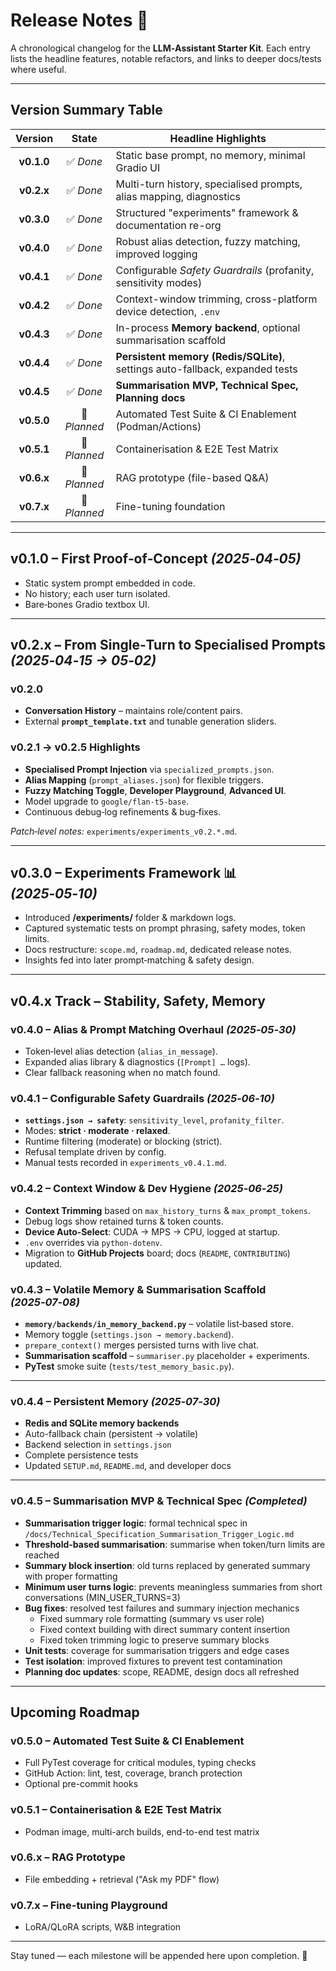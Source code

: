 # Release Notes 📜

A chronological changelog for the **LLM‑Assistant Starter Kit**. Each entry lists the headline features, notable refactors, and links to deeper docs/tests where useful.

---

## Version Summary Table

| Version   | State      | Headline Highlights                                                |
|:---------:|:----------:|--------------------------------------------------------------------|
| **v0.1.0** | ✅ *Done* | Static base prompt, no memory, minimal Gradio UI                  |
| **v0.2.x** | ✅ *Done* | Multi-turn history, specialised prompts, alias mapping, diagnostics |
| **v0.3.0** | ✅ *Done* | Structured "experiments" framework & documentation re-org          |
| **v0.4.0** | ✅ *Done* | Robust alias detection, fuzzy matching, improved logging           |
| **v0.4.1** | ✅ *Done* | Configurable *Safety Guardrails* (profanity, sensitivity modes)    |
| **v0.4.2** | ✅ *Done* | Context-window trimming, cross-platform device detection, `.env`   |
| **v0.4.3** | ✅ *Done* | In-process **Memory backend**, optional summarisation scaffold     |
| **v0.4.4** | ✅ *Done* | **Persistent memory (Redis/SQLite)**, settings auto-fallback, expanded tests |
| **v0.4.5** | ✅ *Done* | **Summarisation MVP, Technical Spec, Planning docs**       |
| **v0.5.0** | 🔼 *Planned* | Automated Test Suite & CI Enablement (Podman/Actions)         |
| **v0.5.1** | 🔼 *Planned* | Containerisation & E2E Test Matrix                           |
| **v0.6.x** | 🔼 *Planned* | RAG prototype (file-based Q&A)                                |
| **v0.7.x** | 🔼 *Planned* | Fine-tuning foundation                                        |

---

## v0.1.0 – First Proof‑of‑Concept *(2025‑04‑05)*

* Static system prompt embedded in code.
* No history; each user turn isolated.
* Bare‑bones Gradio textbox UI.

---

## v0.2.x – From Single‑Turn to Specialised Prompts *(2025‑04‑15 → 05‑02)*

### v0.2.0

* **Conversation History** – maintains role/content pairs.
* External **`prompt_template.txt`** and tunable generation sliders.

### v0.2.1 → v0.2.5 Highlights

* **Specialised Prompt Injection** via `specialized_prompts.json`.
* **Alias Mapping** (`prompt_aliases.json`) for flexible triggers.
* **Fuzzy Matching Toggle**, **Developer Playground**, **Advanced UI**.
* Model upgrade to `google/flan‑t5‑base`.
* Continuous debug‑log refinements & bug‑fixes.

*Patch‑level notes:* `experiments/experiments_v0.2.*.md`.

---

## v0.3.0 – Experiments Framework 📊 *(2025‑05‑10)*

* Introduced **/experiments/** folder & markdown logs.
* Captured systematic tests on prompt phrasing, safety modes, token limits.
* Docs restructure: `scope.md`, `roadmap.md`, dedicated release notes.
* Insights fed into later prompt‑matching & safety design.

---

## v0.4.x Track – Stability, Safety, Memory

### v0.4.0 – Alias & Prompt Matching Overhaul *(2025‑05‑30)*

* Token‑level alias detection (`alias_in_message`).
* Expanded alias library & diagnostics (`[Prompt] …` logs).
* Clear fallback reasoning when no match found.

### v0.4.1 – Configurable Safety Guardrails *(2025‑06‑10)*

* **`settings.json → safety`**: `sensitivity_level`, `profanity_filter`.
* Modes: **strict · moderate · relaxed**.
* Runtime filtering (moderate) or blocking (strict).
* Refusal template driven by config.
* Manual tests recorded in `experiments_v0.4.1.md`.

### v0.4.2 – Context Window & Dev Hygiene *(2025‑06‑25)*

* **Context Trimming** based on `max_history_turns` & `max_prompt_tokens`.
* Debug logs show retained turns & token counts.
* **Device Auto‑Select**: CUDA → MPS → CPU, logged at startup.
* `.env` overrides via `python‑dotenv`.
* Migration to **GitHub Projects** board; docs (`README`, `CONTRIBUTING`) updated.

### v0.4.3 – Volatile Memory & Summarisation Scaffold *(2025‑07‑08)*

* **`memory/backends/in_memory_backend.py`** – volatile list‑based store.
* Memory toggle (`settings.json → memory.backend`).
* `prepare_context()` merges persisted turns with live chat.
* **Summarisation scaffold** – `summariser.py` placeholder + experiments.
* **PyTest** smoke suite (`tests/test_memory_basic.py`).

---

### v0.4.4 – Persistent Memory *(2025‑07‑30)*

* **Redis and SQLite memory backends**
* Auto-fallback chain (persistent → volatile)
* Backend selection in `settings.json`
* Complete persistence tests
* Updated `SETUP.md`, `README.md`, and developer docs

---

### v0.4.5 – Summarisation MVP & Technical Spec *(Completed)*

* **Summarisation trigger logic**: formal technical spec in `/docs/Technical_Specification_Summarisation_Trigger_Logic.md`
* **Threshold-based summarisation**: summarise when token/turn limits are reached  
* **Summary block insertion**: old turns replaced by generated summary with proper formatting
* **Minimum user turns logic**: prevents meaningless summaries from short conversations (MIN_USER_TURNS=3)
* **Bug fixes**: resolved test failures and summary injection mechanics
  - Fixed summary role formatting (summary vs user role)
  - Fixed context building with direct summary content insertion
  - Fixed token trimming logic to preserve summary blocks
* **Unit tests**: coverage for summarisation triggers and edge cases
* **Test isolation**: improved fixtures to prevent test contamination  
* **Planning doc updates**: scope, README, design docs all refreshed

---

## Upcoming Roadmap

### v0.5.0 – Automated Test Suite & CI Enablement

* Full PyTest coverage for critical modules, typing checks
* GitHub Action: lint, test, coverage, branch protection
* Optional pre-commit hooks

### v0.5.1 – Containerisation & E2E Test Matrix

* Podman image, multi-arch builds, end-to-end test matrix

### v0.6.x – RAG Prototype

* File embedding + retrieval ("Ask my PDF" flow)

### v0.7.x – Fine-tuning Playground

* LoRA/QLoRA scripts, W&B integration

---

Stay tuned — each milestone will be appended here upon completion. 🚀
